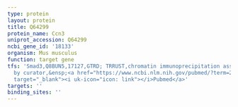 ```yaml
---
type: protein
layout: protein
title: Q64299
protein_name: Ccn3
uniprot_accession: Q64299
ncbi_gene_id: '18133'
organism: Mus musculus
function: target gene
tfs: 'Smad3,Q8BUN5,17127,GTRD; TRRUST,chromatin immunoprecipitation assay; inferred
  by curator,&ensp;<a href="https://www.ncbi.nlm.nih.gov/pubmed/?term=21618206%5Buid%5D"
  target="_blank"><i uk-icon="icon: link"></i>Pubmed</a>'
targets: ''
binding_sites: ''
---
```

